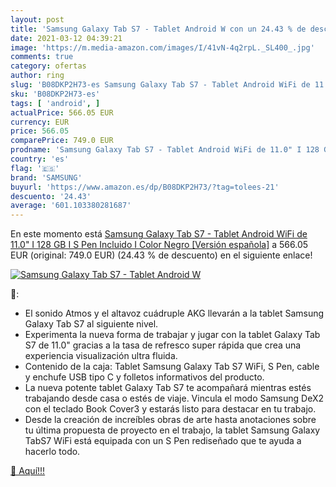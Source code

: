 ```yaml
---
layout: post
title: 'Samsung Galaxy Tab S7 - Tablet Android W con un 24.43 % de descuento'
date: 2021-03-12 04:39:21
image: 'https://m.media-amazon.com/images/I/41vN-4q2rpL._SL400_.jpg'
comments: true
category: ofertas
author: ring
slug: 'B08DKP2H73-es Samsung Galaxy Tab S7 - Tablet Android WiFi de 11.0" I 128...'
sku: 'B08DKP2H73-es'
tags: [ 'android', ]
actualPrice: 566.05 EUR
currency: EUR
price: 566.05
comparePrice: 749.0 EUR
prodname: 'Samsung Galaxy Tab S7 - Tablet Android WiFi de 11.0" I 128 GB I S Pen Incluido I Color Negro [Versión española]'
country: 'es'
flag: '🇪🇸'
brand: 'SAMSUNG'
buyurl: 'https://www.amazon.es/dp/B08DKP2H73/?tag=tolees-21'
descuento: '24.43'
average: '601.103380281687'
---
```


En este momento está [Samsung Galaxy Tab S7 - Tablet Android WiFi de 11.0" I 128 GB I S Pen Incluido I Color Negro [Versión española]](https://www.amazon.es/dp/B08DKP2H73/?tag=tolees-21) a 566.05 EUR (original: 749.0 EUR) (24.43 %  de descuento) en el siguiente enlace!

[![Samsung Galaxy Tab S7 - Tablet Android W](https://m.media-amazon.com/images/I/41vN-4q2rpL._SL400_.jpg)](https://www.amazon.es/dp/B08DKP2H73/?tag=tolees-21)

🔎:

- El sonido Atmos y el altavoz cuádruple AKG llevarán a la tablet Samsung Galaxy Tab S7 al siguiente nivel.
- Experimenta la nueva forma de trabajar y jugar con la tablet Galaxy Tab S7 de 11.0" gracias a la tasa de refresco super rápida que crea una experiencia visualización ultra fluida.
- Contenido de la caja: Tablet Samsung Galaxy Tab S7 WiFi, S Pen, cable y enchufe USB tipo C y folletos informativos del producto.
- La nueva potente tablet Galaxy Tab S7 te acompañará mientras estés trabajando desde casa o estés de viaje. Vincula el modo Samsung DeX2 con el teclado Book Cover3 y estarás listo para destacar en tu trabajo.
- Desde la creación de increíbles obras de arte hasta anotaciones sobre tu última propuesta de proyecto en el trabajo, la tablet Samsung Galaxy TabS7 WiFi está equipada con un S Pen rediseñado que te ayuda a hacerlo todo.

[🛒 Aquí!!!](https://www.amazon.es/dp/B08DKP2H73/?tag=tolees-21)
